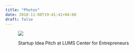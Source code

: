 ```yaml
---
title: "Photos"
date: 2018-11-08T19:41:41+04:00
draft: false
---
```



<figure>
    <img src="/images/p1.jpg"  />
     <figcaption>
        <p>Startup Idea Pitch at LUMS Center for Entrepreneurs</p>
    </figcaption>
</figure>

